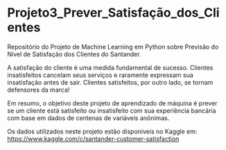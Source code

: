 # Projeto3_Prever_Satisfação_dos_Clientes
Repositório do Projeto de Machine Learning em Python sobre Previsão do Nível de Satisfação dos Clientes do Santander.

A satisfação do cliente é uma medida fundamental de sucesso. Clientes insatisfeitos cancelam seus serviços e raramente expressam sua insatisfação antes de sair. Clientes satisfeitos, por outro lado, se tornam defensores da marca!

Em resumo, o objetivo deste projeto de aprendizado de máquina é prever se um cliente está satisfeito ou insatisfeito com sua experiência bancária com base em dados de centenas de variáveis anônimas.

Os dados utilizados neste projeto estão disponíveis no Kaggle em:
https://www.kaggle.com/c/santander-customer-satisfaction

